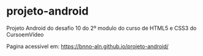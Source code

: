 # projeto-android
Projeto Android do desafio 10 do 2º modulo do curso de HTML5 e CSS3 do CursoemVídeo

Pagina acessivel em: https://bnno-aln.github.io/projeto-android/
